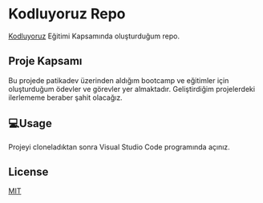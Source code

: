 
# Kodluyoruz Repo

 [Kodluyoruz](https://www.kodluyoruz.org) Eğitimi Kapsamında oluşturduğum repo.

## Proje Kapsamı
Bu projede patikadev üzerinden aldığım bootcamp ve  eğitimler için oluşturduğum ödevler ve görevler yer almaktadır. Geliştirdiğim projelerdeki ilerlememe beraber şahit olacağız.

## 💻Usage
Projeyi cloneladıktan sonra Visual Studio Code programında açınız.


## License
[MIT](https://choosealicense.com/licenses/mit/)
